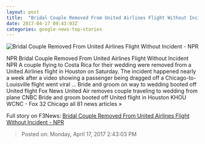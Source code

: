 ```yaml
---
layout: post
title:  "Bridal Couple Removed From United Airlines Flight Without Incident - NPR"
date: 2017-04-17 09:43:03Z
categories: google-news-top-stories
---
```


![Bridal Couple Removed From United Airlines Flight Without Incident - NPR](https://media.npr.org/assets/img/2017/04/17/ap_16176600084937_wide-612ae19221876b9942a90a1d96e5b1c3a6210168.jpg?s=1400)

NPR Bridal Couple Removed From United Airlines Flight Without Incident NPR A couple flying to Costa Rica for their wedding were removed from a United Airlines flight in Houston on Saturday. The incident happened nearly a week after a video showing a passenger being dragged off a Chicago-to-Louisville flight went viral ... Bride and groom on way to wedding booted off United flight Fox News United Air removes couple traveling to wedding from plane CNBC Bride and groom booted off United flight in Houston KHOU WCNC - Fox 32 Chicago all 81 news articles »


Full story on F3News: [Bridal Couple Removed From United Airlines Flight Without Incident - NPR](http://www.f3nws.com/n/V4bKHF)

> Posted on: Monday, April 17, 2017 2:43:03 PM

